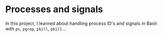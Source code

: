 # Processes and signals

In this project, I learned about handling process ID's and signals in Bash with `ps`, `pgrep`, `pkill`, `pkill`...
